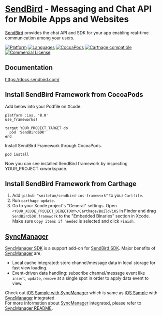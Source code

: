 # [SendBird](https://sendbird.com) - Messaging and Chat API for Mobile Apps and Websites
[SendBird](https://sendbird.com) provides the chat API and SDK for your app enabling real-time communication among your users.

[![Platform](https://img.shields.io/badge/platform-iOS-orange.svg)](https://cocoapods.org/pods/SendBirdSDK)
[![Languages](https://img.shields.io/badge/language-Objective--C%20%7C%20Swift-orange.svg)](https://github.com/smilefam/sendbird-ios-framework)
[![CocoaPods](https://img.shields.io/badge/pod-v3.0.132-green.svg)](https://cocoapods.org/pods/SendBirdSDK)
[![Carthage compatible](https://img.shields.io/badge/Carthage-compatible-4BC51D.svg?style=flat)](https://github.com/Carthage/Carthage)
[![Commercial License](https://img.shields.io/badge/license-Commercial-brightgreen.svg)](https://github.com/smilefam/sendbird-ios-framework/blob/master/LICENSE.md)

## Documentation
https://docs.sendbird.com/

## Install SendBird Framework from CocoaPods

Add below into your Podfile on Xcode.

```
platform :ios, '8.0'
use_frameworks!

target YOUR_PROJECT_TARGET do
  pod 'SendBirdSDK'
end
```

Install SendBird Framework through CocoaPods.

```
pod install
```

Now you can see installed SendBird framework by inspecting YOUR_PROJECT.xcworkspace.

## Install SendBird Framework from Carthage

1. Add `github "smilefam/sendbird-ios-framework"` to your `Cartfile`.
2. Run `carthage update`.
3. Go to your Xcode project's "General" settings. Open `<YOUR_XCODE_PROJECT_DIRECTORY>/Carthage/Build/iOS` in Finder and drag `SendBirdSDK.framework` to the "Embedded Binaries" section in Xcode. Make sure `Copy items if needed` is selected and click `Finish`.

## [SyncManager](https://github.com/smilefam/sendbird-syncmanager-ios)
[SyncManager SDK](https://github.com/smilefam/sendbird-syncmanager-ios) is a support add-on for [SendBird SDK](https://github.com/smilefam/sendbird-ios-framework). Major benefits of [SyncManager](https://github.com/smilefam/sendbird-syncmanager-ios) are,  
  
 * Local cache integrated: store channel/message data in local storage for fast view loading.  
 * Event-driven data handling: subscribe channel/message event like `insert`, `update`, `remove` at a single spot in order to apply data event to view.  
  
Check out [iOS Sample with SyncManager](https://github.com/smilefam/SendBird-iOS/tree/master/syncmanager) which is same as [iOS Sample](https://github.com/smilefam/SendBird-iOS) with [SyncManager](https://github.com/smilefam/sendbird-syncmanager-ios) integrated.    
For more information about [SyncManager](https://github.com/smilefam/sendbird-syncmanager-ios) integrated, please refer to [SyncManager README](https://github.com/smilefam/sendbird-syncmanager-ios/blob/master/README.md). 
